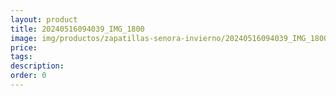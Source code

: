 ```yaml
---
layout: product
title: 20240516094039_IMG_1800
image: img/productos/zapatillas-senora-invierno/20240516094039_IMG_1800.webp
price: 
tags: 
description: 
order: 0
---
```

